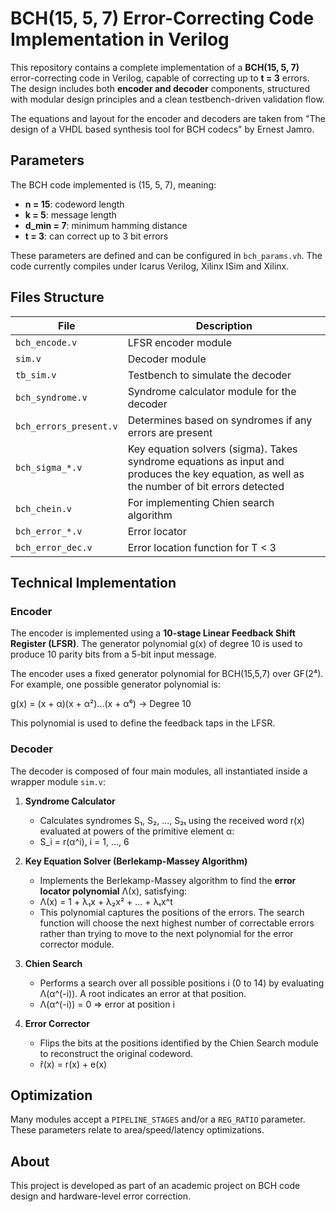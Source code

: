 # BCH(15, 5, 7) Error-Correcting Code Implementation in Verilog

This repository contains a complete implementation of a **BCH(15, 5, 7)** error-correcting code in Verilog, capable of correcting up to **t = 3** errors. The design includes both **encoder and decoder** components, structured with modular design principles and a clean testbench-driven validation flow.

The equations and layout for the encoder and decoders are taken from "The design of a VHDL based synthesis tool for BCH codecs" by Ernest Jamro.

## Parameters

The BCH code implemented is (15, 5, 7), meaning:

- **n = 15**: codeword length
- **k = 5**: message length
- **d_min = 7**: minimum hamming distance
- **t = 3**: can correct up to 3 bit errors

These parameters are defined and can be configured in `bch_params.vh`. The code currently compiles under Icarus Verilog, Xilinx ISim and Xilinx.

## Files Structure

| File | Description |
|------|-------------|
| `bch_encode.v` | LFSR encoder module |
| `sim.v` | Decoder module |
| `tb_sim.v` | Testbench to simulate the decoder |
| `bch_syndrome.v` | Syndrome calculator module for the decoder |
| `bch_errors_present.v` | Determines based on syndromes if any errors are present |
| `bch_sigma_*.v` | Key equation solvers (sigma). Takes syndrome equations as input and produces the key equation, as well as the number of bit errors detected |
| `bch_chein.v` | For implementing Chien search algorithm |
| `bch_error_*.v` | Error locator |
| `bch_error_dec.v` | Error location function for T < 3 |

## Technical Implementation

### Encoder

The encoder is implemented using a **10-stage Linear Feedback Shift Register (LFSR)**. The generator polynomial g(x) of degree 10 is used to produce 10 parity bits from a 5-bit input message.

The encoder uses a fixed generator polynomial for BCH(15,5,7) over GF(2⁴). For example, one possible generator polynomial is:

g(x) = (x + α)(x + α²)...(x + α⁶) → Degree 10

This polynomial is used to define the feedback taps in the LFSR.

### Decoder

The decoder is composed of four main modules, all instantiated inside a wrapper module `sim.v`:

1. **Syndrome Calculator**
   - Calculates syndromes S₁, S₂, ..., S₂ₜ using the received word r(x) evaluated at powers of the primitive element α:
   - S_i = r(α^i), i = 1, ..., 6

2. **Key Equation Solver (Berlekamp-Massey Algorithm)**
   - Implements the Berlekamp-Massey algorithm to find the **error locator polynomial** Λ(x), satisfying:
   - Λ(x) = 1 + λ₁x + λ₂x² + ... + λₜx^t
   - This polynomial captures the positions of the errors. The search function will choose the next highest number of correctable errors rather than trying to move to the next polynomial for the error corrector module.

3. **Chien Search**
   - Performs a search over all possible positions i (0 to 14) by evaluating Λ(α^(-i)). A root indicates an error at that position.
   - Λ(α^(-i)) = 0 ⇒ error at position i

4. **Error Corrector**
   - Flips the bits at the positions identified by the Chien Search module to reconstruct the original codeword.
   - r̂(x) = r(x) + e(x)

## Optimization

Many modules accept a `PIPELINE_STAGES` and/or a `REG_RATIO` parameter. These parameters relate to area/speed/latency optimizations.

## About

This project is developed as part of an academic project on BCH code design and hardware-level error correction.
